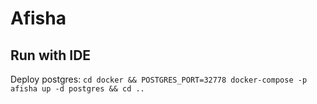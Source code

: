 # Afisha

## Run with IDE

Deploy postgres:
   `cd docker && POSTGRES_PORT=32778 docker-compose -p afisha up -d postgres && cd ..`
